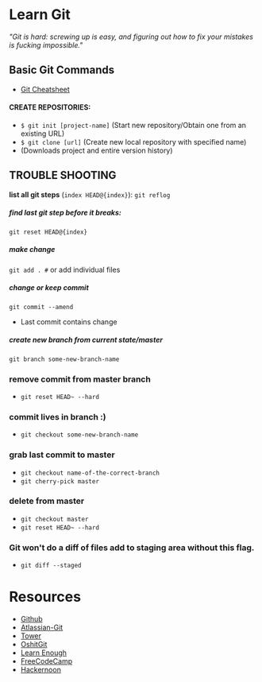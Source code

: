 # **Learn** Git

_"Git is hard: screwing up is easy, and figuring out how to fix your mistakes is fucking impossible."_  

## Basic Git Commands
- [Git Cheatsheet](https://services.github.com/on-demand/downloads/github-git-cheat-sheet.pdf)

#### CREATE REPOSITORIES: 
-  `$ git init [project-name]` (Start new repository/Obtain one from an existing URL)
-  `$ git clone [url]` (Create new local repository with specified name)
- (Downloads project and entire version history)

## TROUBLE SHOOTING
__list all git steps__ (`index HEAD@{index}`):
`git reflog`
##### find __last git step before it breaks__:
`git reset HEAD@{index}`
##### make change
`git add . #` or add individual files
##### change or keep commit 
`git commit --amend`
- Last commit contains change
##### create new branch from current state/master
`git branch some-new-branch-name`
### remove commit from master branch
- `git reset HEAD~ --hard`
### commit lives in branch :)
- `git checkout some-new-branch-name`
### grab last commit to master
- `git checkout name-of-the-correct-branch`
- `git cherry-pick master`
### delete from master
- `git checkout master`
- `git reset HEAD~ --hard`
### Git won't do a diff of files add to staging area without this flag. 
- `git diff --staged`

# Resources
- [Github](https://try.github.io/)
- [Atlassian-Git](https://www.atlassian.com/git/tutorials)
- [Tower](https://www.git-tower.com/learn/)
- [OshitGit](http://ohshitgit.com/)
- [Learn Enough](https://www.learnenough.com/git-tutorial)
- [FreeCodeCamp](https://medium.freecodecamp.org/how-you-can-learn-git-and-github-while-youre-learning-to-code-7a592ea287ba)
- [Hackernoon](https://hackernoon.com/git-merge-vs-rebase-whats-the-diff-76413c117333)
